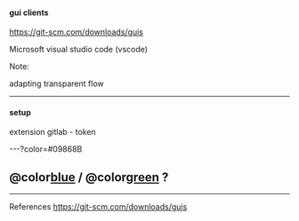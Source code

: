 #### gui clients

<https://git-scm.com/downloads/guis>

Microsoft visual studio code (vscode)

Note:

adapting transparent flow

---

#### setup

extension gitlab - token

---?color=#09868B

## @color[blue](Q) / @color[green](A) ?

---

References
<https://git-scm.com/downloads/guis>
